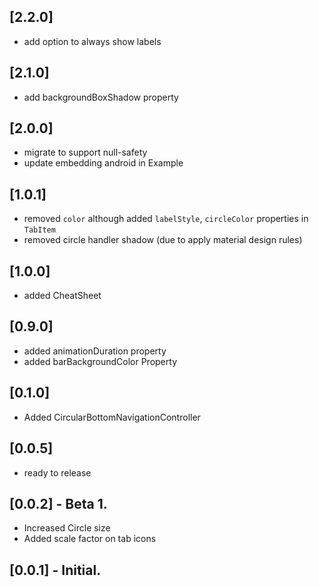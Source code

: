 ## [2.2.0]
* add option to always show labels

## [2.1.0]
* add backgroundBoxShadow property

## [2.0.0]
* migrate to support null-safety
* update embedding android in Example

## [1.0.1]
* removed `color` although added `labelStyle`, `circleColor` properties in `TabItem`
* removed circle handler shadow (due to apply material design rules)


## [1.0.0]
* added CheatSheet

## [0.9.0]
* added animationDuration property
* added barBackgroundColor Property

## [0.1.0]
* Added CircularBottomNavigationController


## [0.0.5]
* ready to release


## [0.0.2] - Beta 1.
* Increased Circle size
* Added scale factor on tab icons


## [0.0.1] - Initial.
